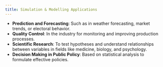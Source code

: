 ```yaml
---
title: Simulation & Modelling Applications
---
```


- **Prediction and Forecasting**: Such as in weather forecasting, market trends, or electoral behavior.
- **Quality Control**: In the industry for monitoring and improving production processes.
- **Scientific Research**: To test hypotheses and understand relationships between variables in fields like medicine, biology, and psychology.
- **Decision Making in Public Policy**: Based on statistical analysis to formulate effective policies.